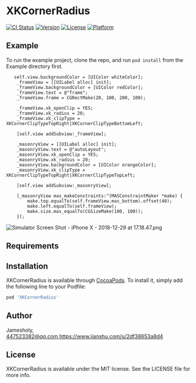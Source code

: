 # XKCornerRadius

[![CI Status](https://img.shields.io/travis/sy5075391/XKCornerRadius.svg?style=flat)](https://travis-ci.org/sy5075391/XKCornerRadius)
[![Version](https://img.shields.io/cocoapods/v/XKCornerRadius.svg?style=flat)](https://cocoapods.org/pods/XKCornerRadius)
[![License](https://img.shields.io/cocoapods/l/XKCornerRadius.svg?style=flat)](https://cocoapods.org/pods/XKCornerRadius)
[![Platform](https://img.shields.io/cocoapods/p/XKCornerRadius.svg?style=flat)](https://cocoapods.org/pods/XKCornerRadius)

## Example

To run the example project, clone the repo, and run `pod install` from the Example directory first.

```
   self.view.backgroundColor = [UIColor whiteColor];
    _frameView = [[UILabel alloc] init];
    _frameView.backgroundColor = [UIColor redColor];
    _frameView.text = @"frame";
    _frameView.frame = CGRectMake(20, 100, 200, 100);
    
    _frameView.xk_openClip = YES;
    _frameView.xk_radius = 20;
    _frameView.xk_clipType = XKCornerClipTypeTopRight|XKCornerClipTypeBottomLeft;
    
    [self.view addSubview:_frameView];
    
    _masonryView = [[UILabel alloc] init];
    _masonryView.text = @"autoLayout";
    _masonryView.xk_openClip = YES;
    _masonryView.xk_radius = 20;
    _masonryView.backgroundColor = [UIColor orangeColor];
    _masonryView.xk_clipType = XKCornerClipTypeTopRight|XKCornerClipTypeTopLeft;
    
    [self.view addSubview:_masonryView];
    
    [_masonryView mas_makeConstraints:^(MASConstraintMaker *make) {
        make.top.equalTo(self.frameView.mas_bottom).offset(40);
        make.left.equalTo(self.frameView);
        make.size.mas_equalTo(CGSizeMake(100, 100));
    }];
```
![Simulator Screen Shot - iPhone X - 2018-12-29 at 17.18.47.png](https://upload-images.jianshu.io/upload_images/1956050-e3545b9307f045cd.png?imageMogr2/auto-orient/strip%7CimageView2/2/w/1240)


## Requirements

## Installation

XKCornerRadius is available through [CocoaPods](https://cocoapods.org). To install
it, simply add the following line to your Podfile:

```ruby
pod 'XKCornerRadius'
```

## Author

Jamesholy, 447523382@qq.com,https://www.jianshu.com/u/2df38653a8d4

## License

XKCornerRadius is available under the MIT license. See the LICENSE file for more info.
